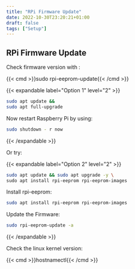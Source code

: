 ```yaml
---
title: "RPi Firmware Update"
date: 2022-10-30T23:20:21+01:00
draft: false
tags: ["Setup"] 
---
```


## RPi Firmware Update

Check firmware version with :

{{< cmd >}}sudo rpi-eeprom-update{{< /cmd >}}

{{< expandable label="Option 1" level="2" >}}

```sh
sudo apt update &&
sudo apt full-upgrade
```

Now restart Raspberry Pi by using:

```sh
sudo shutdown - r now
```

{{< /expandable >}}

Or try:

{{< expandable label="Option 2" level="2" >}}

```sh
sudo apt update && sudo apt upgrade -y \
sudo apt install rpi-eeprom rpi-eeprom-images
```

Install rpi-eeprom:

```sh
sudo apt install rpi-eeprom rpi-eeprom-images
```

Update the Firmware:

```sh
sudo rpi-eeprom-update -a
```


{{< /expandable >}}

Check the linux kernel version:

{{< cmd >}}hostnamectl{{< /cmd >}}
